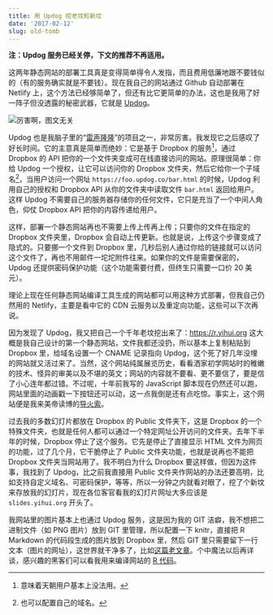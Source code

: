 ```yaml
---
title: 用 Updog 挖老坟和新坟
date: '2017-02-12'
slug: old-tomb
---
```


**注：Updog 服务已经关停，下文的推荐不再适用。**

这两年静态网站的部署工具真是变得简单得令人发指，而且费用低廉地跟不要钱似的（有的服务确实就是不要钱）。现在我自己的网站通过 Github 自动部署在 Netlify 上，这个方法已经够简单了，但还有比它更简单的办法，这也是我用了好一阵子但没透露的秘密武器，它就是 [Updog](https://updog.co)。

![厉害啊，图文无关](https://slides.yihui.org/gif/dino-chase.gif)

Updog 也是我脑子里的“[雷声隆隆](/cn/2017/02/xaringan/)”的项目之一，非常厉害。我发现它之后感叹了好长时间。它的主意真是简单而绝妙：它是基于 Dropbox 的服务[^1]，通过 Dropbox 的 API 把你的一个文件夹变成可在线直接访问的网站。原理很简单：你给 Updog 一个授权，让它可以访问你的 Dropbox 文件夹，然后它给你一个子域名[^2]，当用户访问一个网址 `https://foo.updog.co/bar.html` 的时候，Updog 利用自己的授权和 Dropbox API 从你的文件夹中读取文件 `bar.html` 返回给用户。这样 Updog 不需要自己的服务器存储你的任何文件，它只是充当了一个中间人角色，仰仗 Dropbox API 把你的内容传递给用户。

这样，部署一个静态网站再也不需要上传上传再上传；只要你的文件在指定的 Dropbox 文件夹里，Dropbox 会自动上传更新。也就是说，上传这个步骤变成了隐式的。只要挪一个文件到 Dropbox 里，几秒后别人通过你给的链接就可以访问这个文件了，再也不用邮件一坨坨附件往来。如果你的文件是需要保密的，Updog 还提供密码保护功能（这个功能需要付费，但终生只需要一口价 20 美元）。

理论上现在任何静态网站编译工具生成的网站都可以用这种方式部署，但我自己仍然用的 Netlify，主要是看中它的 CDN 云服务以及重定向功能，这些可以下次再说。

因为发现了 Updog，我又把自己一个千年老坟挖出来了：https://r.yihui.org 这大概是我自己设计的第一个静态网站，文件我都还没扔，所以基本上复制粘贴到 Dropbox 里，给域名设置一个 CNAME 记录指向 Updog，这个死了好几年没埋的网站就又活过来了。当然，这个网站纯属展览历史，看看洒家初学网站时的稚嫩的技术、怪异的审美以及不堪的英文；网站的内容就不要看、更不要信了，要是信了小心连年都过错。不过呢，十年前我写的 JavaScript 脚本现在仍然还可以跑，网站里面的动画戳一下按钮还可以动，这一点我倒是还有点吃惊。事实上，这个网站便是我来美帝读博的[导火索](/cn/about/)。

过去我的多数幻灯片都放在 Dropbox 的 Public 文件夹下，这是 Dropbox 的一个特殊文件夹，也就是任何人都可以通过一个特定网址公开访问的文件夹。去年下半年的时候，Dropbox 停止了这个服务。它先是停止了直接显示 HTML 文件为网页的功能，过了几个月，它干脆停止了 Public 文件夹功能，也就是说再也不能把 Dropbox 文件夹当网站用了。我不明白为什么 Dropbox 要这样做，但因为这件事，我找到了 Updog，比之前我直接用 Public 文件夹作网站的办法还要高明，比如支持自定义域名、可密码保护，等等，所以一分钟之内就看对眼了，挖了个新坟来存放我的幻灯片，现在各位客官看我的幻灯片网址大多应该是 `slides.yihui.org` 开头了。

我网站里的图片基本上也通过 Updog 服务，这是因为我的 GIT 洁癖，我不想把二进制文件（如 PNG 图片）放到 GIT 里管理，所以配置一下 knitr，直接把 R Markdown 的代码段生成的图片放到 Dropbox 里，然后 GIT 里只需要留下一行文本（图片的网址），这世界就干净多了，比如[这篇老文章](/rlp/)。个中魔法以后再详谈，感兴趣的黑客们可以看我用来编译网站的 [R 代码](https://github.com/yihui/yihui.org/tree/master/R)。

[^1]: 意味着天朝用户基本上没法用。

[^2]: 也可以配置自己的域名。
